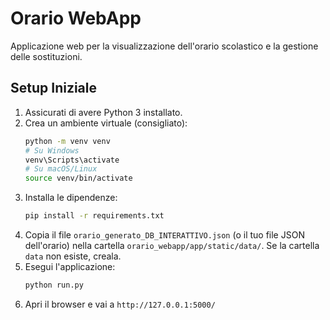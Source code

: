 # Orario WebApp

Applicazione web per la visualizzazione dell'orario scolastico e la gestione delle sostituzioni.

## Setup Iniziale

1.  Assicurati di avere Python 3 installato.
2.  Crea un ambiente virtuale (consigliato):
    ```bash
    python -m venv venv
    # Su Windows
    venv\Scripts\activate
    # Su macOS/Linux
    source venv/bin/activate
    ```
3.  Installa le dipendenze:
    ```bash
    pip install -r requirements.txt
    ```
4.  Copia il file `orario_generato_DB_INTERATTIVO.json` (o il tuo file JSON dell'orario) nella cartella `orario_webapp/app/static/data/`. Se la cartella `data` non esiste, creala.
5.  Esegui l'applicazione:
    ```bash
    python run.py
    ```
6.  Apri il browser e vai a `http://127.0.0.1:5000/` 